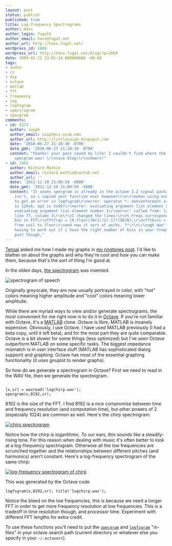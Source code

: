 ```yaml
---
layout: post
status: publish
published: true
title: Log-frequency Spectrograms
author: Hans
author_login: fugalh
author_email: hans@fugal.net
author_url: http://hans.fugal.net/
wordpress_id: 1069
wordpress_url: http://hans.fugal.net/blog/?p=1069
date: 2009-01-21 23:01:14.000000000 -08:00
tags:
- audio
- cs
- dsp
- octave
- matlab
- fft
- frequency
- log
- logfsgram
- spectrogram
- specgram
comments:
- id: 2273
  author: saiph
  author_email: saiph@cs.ucsb.edu
  author_url: http://littlesaiph.blogspot.com
  date: '2010-06-27 21:18:30 -0700'
  date_gmt: '2010-06-27 21:18:30 -0700'
  content: "thanks! your post saved my life! I couldn't find where the m-files for
    specgram was! \r\nnice blog!\r\ncheers!"
- id: 2462
  author: Richard Mathie
  author_email: richard.mathie@cantab.net
  author_url: ''
  date: '2011-12-19 21:00:59 -0800'
  date_gmt: '2011-12-19 21:00:59 -0800'
  content: "It seams specgram is already in the octave 3.2 signal package but logfsgram
    isn't, so i copied your function over however\r\n\r\nwhen using even N, i seem
    to get an error in logfsgram\r\nerror: operator *: nonconformant arguments (op1
    is 126x6, op2 is 5x98)\r\nerror: evaluating argument list element number 1\r\nerror:
    evaluating argument list element number 1\r\nerror: called from: logfsgram.m at
    line 77, column 3\r\n\r\nI changed the lines:\r\n% Freqs corresponding to each
    bin in FFT\r\nfftfrqs = [0:floor((N+1)/2)-1]*(SR/N);\r\nnfftbins = floor((N+1)/2);\r\n\r\ni.e.
    from ceil to floor\r\nand now it sort of works, ?!\r\n\r\nugh don't you just hate
    having to work out if i have the right number of bins in your frequency space.\r\n\r\nNice
    post though,"
---
```

<a href="http://www.zmonkey.org/blog/">Tensai</a> asked me how I made my graphs in <a href="http://hans.fugal.net/blog/2009/01/21/ringtones">my ringtones post</a>. I'd like to blather on about the graphs and why they're cool and how you can make them, because that's the sort of thing I'm good at.

In the olden days, <a href="http://ccrma-www.stanford.edu/~jos/st/Spectrograms.html">the spectrogram</a> was invented. 

<img src="http://ccrma-www.stanford.edu/~jos/st/img1522.png" alt="spectrogram of speech" />

Originally greyscale, they are now usually portrayed in color, with "hot" colors meaning higher amplitude and "cool" colors meaning lower amplitude.

While there are myriad ways to view and/or generate spectrograms, the most convenient for me right now is to do it in <a href="http://www.gnu.org/software/octave/">Octave</a>. If you're not familiar with Octave, it's a <a href="http://www.mathworks.com/products/matlab/">MATLAB</a> clone. Octave is libre, MATLAB is insanely expensive. Obviously, I use Octave. I have used MATLAB previously (I had a beta copy, until it left beta), and for the most part they are quite comparable. Octave is a bit slower for some things (less optimized) but I've seen Octave outperform MATLAB on some specific tasks. The biggest impedance mismatch is in user interface stuff (MATLAB has sophisticated dialog support) and graphing. Octave has most of the essential graphing functionality (it uses gnuplot to render graphs).

So how do we generate a spectrogram in Octave? First we need to read in the WAV file, then we generate the spectrogram.

<pre><code>
[x,sr] = wavread('logchirp.wav');
specgram(x,8192,sr);
</code></pre>

8192 is the size of the FFT. I find 8192 is a nice compromise between time and frequency resolution (and computation time), but other powers of 2 (especially 1024) are common as well. Here's the chirp spectrogram:

<a href="/images/chirp-specgram.pdf"><img src="/images/chirp-specgram.jpg" alt="chirp spectrogram" /></a>

Notice how the chirp is logarithmic. To our ears, this sounds like a steadily-rising tone. For this reason when dealing with music it's often better to look at a log-frequency spectrogram. Otherwise all the low frequencies are scrunched together and the relationships between different pitches (and harmonics) aren't constant. Here's a log-frequency spectrogram of the same chirp:

<a href="http://hans.fugal.net/images/logchirp.pdf"><img src="http://hans.fugal.net/images/logchirp.jpg" alt="log-frequency spectrogram of chirp" /></a>

This was generated by the Octave code

<pre><code>logfsgram(x,8192,sr); title('logchirp.wav');</code></pre>

Notice the bleed on the low frequencies, this is because we need a longer FFT in order to get more frequency resolution at low frequencies. This is a tradeoff in time resolution though, and processor time. Experiment with different FFT lengths for extra credit.

To use these functions you'll need to put the <a href="/src/octave/specgram.m"><code>specgram</code></a> and <a href="/src/octave/logfsgram.m"><code>logfsgram</code></a> "m-files" in your octave search path (current directory or whatever else you specify in your <code>~/.octaverc</code>).
